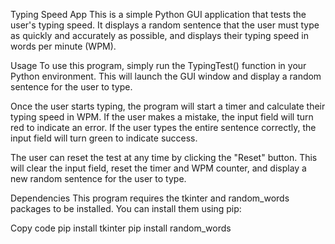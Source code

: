 Typing Speed App
This is a simple Python GUI application that tests the user's typing speed. It displays a random sentence that the user must type as quickly and accurately as possible, and displays their typing speed in words per minute (WPM).

Usage
To use this program, simply run the TypingTest() function in your Python environment. This will launch the GUI window and display a random sentence for the user to type.

Once the user starts typing, the program will start a timer and calculate their typing speed in WPM. If the user makes a mistake, the input field will turn red to indicate an error. If the user types the entire sentence correctly, the input field will turn green to indicate success.

The user can reset the test at any time by clicking the "Reset" button. This will clear the input field, reset the timer and WPM counter, and display a new random sentence for the user to type.

Dependencies
This program requires the tkinter and random_words packages to be installed. You can install them using pip:

Copy code
pip install tkinter
pip install random_words

